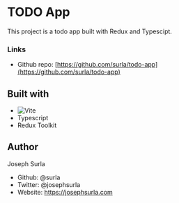 # TODO App

This project is a todo app built with Redux and Typescipt.

### Links

- Github repo: [https://github.com/surla/todo-app](https://github.com/surla/todo-app)

## Built with

- ![Vite](https://vitejs.dev/)
- Typescript
- Redux Toolkit

## Author

Joseph Surla

- Github: @surla
- Twitter: @josephsurla
- Website: https://josephsurla.com
